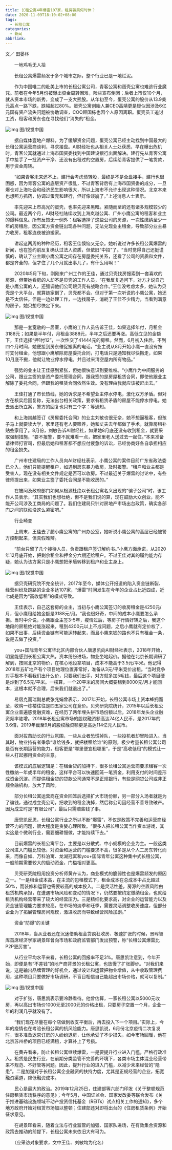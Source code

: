 ```yaml
---
title: 长租公寓4年爆雷107家，租房骗局何时休？
date: 2020-11-09T18:10:02+08:00
tags:
  - 长租公寓
categories:
  - 新闻
abbrlink:
---
```


文／ 田晏林

　　一地鸡毛无人拾

　　长租公寓爆雷频发于多个城市之际，整个行业已是一地烂泥。

　　作为中国唯二的赴美上市的长租公寓公司，青客公寓和蛋壳公寓也难逃行业魔咒。前者在今年5月份被曝出资金周转困难，险些宣布倒闭；后者上市仅10个月，就从资本市场的新秀，变成了一支大熊股。从年初至今，蛋壳公寓的股价从13.9美元高点一路下跌，跌幅超过80%。蛋壳公寓创始人兼CEO高靖更是疑似因涉及6亿元国有资产流失问题被协助调查，COO顾国栋也因个人原因离职。蛋壳员工追讨工资，租客和房东也在寻找他们“消失的”租金。

![img](https://cdn.jsdelivr.net/gh/yakeing/Documentation@main/Hexo/images/9043-kcaeqzx3729538.jpg)
图/视觉中国

　　据自媒体壹地产爆料，为了缓解资金问题，蛋壳公寓已经主动找到中国最大的长租公寓运营商谈判，寻求接盘。AI财经社也从相关人士处获悉，早在曝出危机时，青客公寓就通过上海市国资委找到中国建设银行出面解决。建行先从青客公寓手中接手了一批资产干净、还没有出租过的空置房，后续给青客提供了一笔贷款，用于资金周转。

　　“如果青客未来还不上，建行会考虑债转股，最终是不是全盘接手，建行也很困惑，因为青客公寓的底层资产很乱，不过青客背后有上海市国资委的成分，一旦爆仓对上海社会和经济民生影响很大，所以上海市不允许出现这种情况。北京本来也想照方抓药，协调过蛋壳和建行，但好像谈崩了。”上述消息人士表示。

　　率先迎来上市高光的蛋壳，也率先迎来黑暗。紧随而至的还有诸多规模较少的公司。最近两个月，AI财经社陆续收到上海岚越公寓、广州小鹰公寓的租客和业主的爆料信息。所有反馈无一例外：租客选择了这些公司的房源，一次性缴纳至少一年的房租后，因公寓方资金链出现各种问题，无法兑现业主租金，导致部分业主暴力收房，租客连夜被迫搬家。

　　讲起这两周的种种经历，租客王佳懊恼又无奈。她听说过许多长租公寓爆雷的新闻，也在签约前反复确认过法人资质，但依旧“中招”了。“当时觉得自己还挺谨慎的，确认了业主跟小鹰公寓之间存在房屋委托关系，还看了公司的资质和文件，都是齐全的，但才住了几个月就出事儿了，有什么用啊！”

　　2020年5月下旬，刚刚来广州工作的王佳，通过贝壳找房搜索到一套喜欢的房源，但带她看房的人却不是贝壳的工作人员，“在我反复追问下，对方才说自己是小鹰公寓的人，还强调他们公司跟贝壳有战略合作。”王佳没考虑太多，她认为贝壳是个大平台，就算链家倒了，贝壳都不会。但对于第一次听说的小鹰公寓，她还是不太信任。但是一边处理工作，一边找房子，消耗了王佳不少精力，当看到满意的房子，她只想尽快定下来。

![img](https://cdn.jsdelivr.net/gh/yakeing/Documentation@main/Hexo/images/83bf-kcaeqzx3729537.jpg)
图/视觉中国

　　那是一套宽敞的一居室，小鹰的工作人员告诉王佳，如果选择年付，月租金3188元；如果是半年付，月租金3888元，半年之后还要再涨。高低立见的金额下，王佳选择“押1付12”，一次性交了41444元的房租。然而，6月初入住后，不到四个月时间，她便接到房东催促搬离的电话。“业主说从8月开始小鹰一直没有按时支付租金，他想跟小鹰解除房屋委托合同，打电话只是通知我尽快搬走，如果10月底不搬，他就让物业停水停电，并且过来清空屋内所有物品。”

　　强势的业主让王佳感到紧张，但她很快意识到要维权。“小鹰作为中间服务的公司，跟业主签的是资产委托管理合同，跟我签的是房屋租赁合同，即使他跟业主解除了委托合同，但跟我的租赁合同依然生效。没有理由我就应该被赶出去。”

　　王佳打通了市长热线，她的诉求是不希望业主停水停电，激化双方矛盾。但对方在核实后回复称，无法出台相关政策，要求有租赁矛盾的房屋不能停水停电。她去派出所立案，警方的回复也只有三个字：等通知。

　　和上海岚越签订《房屋委托合同》的业主刘敏也很无奈，她不想逼租客，但孩子马上就要读大学，家里还有老人要赡养，她和丈夫去年都做了手术，就靠房租补贴些家用了。8月份，刘敏告诉AI财经社，如果她8月底还没有收到租金，就要采取强制措施，“要不报警，要不就难看一点，把家里老人送过去一起住。”本来准备请律师打官司，但最后她和租客都不想应付疲惫的诉讼，已经协商好各自承担相应的租金损失。

　　广州市住建局的工作人员向AI财经社表示，小鹰公寓的案件目前广东省政法委已介入，他们只能提醒租户，如遇到房东暴力收房，及时报警。“租户和业主都是受害人，现在没有相关文件规定是否可以收房。不过最近关于爆雷的讨论中，有些律师提出来，如果业主签了委托合同是不能收房的。”

　　在被问及政府部门如何从根源杜绝以长租公寓名义出现的“骗子公司”时，该工作人员表示，“其实我们也想杜绝，但不是我们说的算，现在鼓励大众创业，能不能开公司涉及工商局的问题了。我们住建局只针对房地产市场出台政策，确实各部门之间的联动没这么紧密吧。”

　　行业畸变

　　上周末，王佳去了趟小鹰公寓的广州办公室，她听说小鹰公寓的高层已经被警方控制起来，但真假难辨。

　　“前台只留了几个接待人员，负责跟租户签订解约书。”小鹰方面承诺，从2020年12月底开始，把剩余租金和押金分六期还给租户。不过王佳对其的履约能力存疑，她认为该方案只是小鹰想把矛盾转移到租户和业主身上。

![img](https://cdn.jsdelivr.net/gh/yakeing/Documentation@main/Hexo/images/e03e-kcaeqzx3729820.jpg)
图/视觉中国

　　据贝壳研究院不完全统计，2017年至今，媒体公开报道的陷入资金链断裂、经营纠纷及跑路的企业多达107家，“爆雷”时间发生在今年的企业占比近四成，近七成是因为“高收低租”的模式导致。

　　王佳表示，自己这套房的业主，当初与小鹰公寓签订的收房租金是4250元/月，但小鹰租给她金额是3188元/月。“我也很好奇，中间的成本小鹰要怎么承担。当时中介说，小鹰跟业主签3-5年，疫情过后，等房子行情好转之后，我这个地段的房租绝对能涨起来，租到4200元以上不成问题，之后小鹰就有定价权了，如果不出事，后续资金链有可能运转起来，而且小鹰来钱的路也不只有租金一条，说是去做了投资。”

　　you+国际青年公寓华北区内部合伙人唐思凯向AI财经社表示，2018年开始，明显能感到长租公寓大热，资本纷纷进场，物业坐地起价。据他在北京长期调研了解到，按照北京的物价，在核心地段拿项目，成本不能高于3.5元/平米。他记得2018年五矿地产有个项目地理位置非常好，准备从3元/平米竞价出租。“当时竞争对手根本不看我们出什么价，只要我们出手，对方就多加5毛钱，最后这个项目硬是炒到了6.5元/平米。一核算，一个20平米的房间大概要租到8000元/月才能回本，这根本就不合理，后来我们就退出了。”

　　易居克而瑞副总裁张兆娟曾表示，2017年开始，长租公寓市场上资本蜂拥而至，收购一栋楼往往是四五家公司在竞价。贝壳研究院统计，2015年以后长租公寓企业普遍感觉融资难，在经历了两年埋头拼市场份额以后，2018年龙头企业融资频率陡增。2018年长租公寓市场的股权融资额高达74亿人民币，是2017年的3.6倍，2019年截至9月的股权融资额更是高达114亿元人民币。

　　面对拔苗助长的行业氛围，一些从业者恐慌掉队，一些投机者却冒险进入。当其时，物业持有者秉承“谁给钱多，就把楼租给谁”的原则，极少考量长租公寓公司是否有长期运营的能力，租客更是“哪里便宜租哪里”，于是“高收低租”的模式让一些人打起挪用资金的主意。

　　该模式的底层逻辑是：在租金贷的加持下，很多长租公寓运营商要求租客一次性缴纳一年或半年的租金，这样平台可以快速回笼一笔资金，利用支付的时间差形成资金沉淀。而提供租金贷的贷款公司通常不是正规银行，有些是网贷公司或非正规金融机构，放大了风险。

　　部分长租公寓运营商在资金回笼后选择扩大市场份额，另一部分入场者就是为了骗钱，通过成立壳公司，把收到的租金洗掉，然后称公司因经营不善导致破产。因为成立时是“有限公司”，最后只需赔些钱了事。

　　唐思凯反思，长租公寓行业之所以不断“爆雷”，不仅是政策不完善和运营商经营不力的问题，很大程度是贪婪心理所致。“很多人把长租公寓当作资本游戏，其实这是个微利行业，需要细耕慢做，才能持续下去。”

　　目前爆雷的长租公寓平台，主要是以分散式、中小规模的企业为主。一般这类公司进入门槛比较低，对资金和运营的门槛要求不高，很多是从个人二房东转化而来，而像自如、万科泊寓、龙湖冠寓和you+国际青年公寓这种集中式长租公寓，一般前期需要较大的启动资金，门槛相对更高。

　　贝壳研究院租用投资分析师黄卉认为，商业模式的脆弱性也是爆雷频发的原因之一。“一是租金成本高，在主流的包租模式下，租金成本在总成本中占比超过50%，而装修和运营也需要较高的成本投入。二是灵活性差，房源的空置风险由租赁机构承担，在遭遇市场风险和变动的情况下，仍然要按约定缴纳租金，也就给租赁机构经营带来了较大的经营压力。三是精细化要求高，对企业的运营能力以及资金链管理能力要求较高，在市场的淡季和旺季，需要灵活调整收房速度，但部分企业为了拓展管理房间规模，激进收房而导致经营风险加剧。”

　　资金“防爆”的关键

　　2018年，当从业者还在沉迷借助租金贷疯狂收房、极速扩张的时候，景晖智库首席经济学家胡景晖曾向市场和政府监管部门发出预警，称“长租公寓爆雷比P2P更厉害”。

　　从行业平均水平来看，长租公寓的回报率不足3%。唐思凯注意到，今年开始，即便是有“不差钱”的地产商背景的长租公寓，也放慢了扩张脚步。“对我们来说，这是输出品牌管理的好机会，通过设计和运营把物业增值，从中收取管理费用，这种项目只要做好市场调研，不盲目相信自己能超出市场价格，就可以复制。”

![img](https://cdn.jsdelivr.net/gh/yakeing/Documentation@main/Hexo/images/185b-kcaeqzx3729819.jpg)
图/视觉中国

　　对于扩张，唐思凯表示要冷静看待。他曾估算，一家长租公寓以5000元收房，再以高出市场价1000元至2000元的价格出租，只要房子空置一个月，企业一年的利润几乎就没有了。

　　“我们现在尽量在每个店做到收支平衡后，再去投入下一个项目。”实际上，今年的疫情也在考验长租公寓的抗风险能力。唐思凯说，6月份北京疫情二次复发时，很多准备返京订房的人纷纷退房，让他承受了不少损失，如今市场回暖，他在北京苏州桥的项目已经满租，才算补上了亏损。

　　在黄卉看来，防止长租公寓继续爆雷，一是要提升行业进入门槛，严格行政准入。租赁是民生行业，在前期分类监管不完善的环境下，各类市场主体混业经营带来不规范、不好管等问题。因此，提升行业的进入门槛，以减少未来经营的“隐患”。二是加强对于长租公寓企业融资的扶持力度，尤其是正规经营的企业，拓宽融资渠道，降低融资成本。

　　民心是最大的政治。2019年12月25日，住建部等六部门印发《关于整顿规范住房租赁市场秩序的意见》；今年5月，中国证监会、国家发改委等联合发布《关于推进基础设施领域不动产投资信托基金（REITs）试点相关工作的通知》，多个地方政府开始对租赁市场加以整顿；住建部还对即将出台的《住房租赁条例》开始征求意见。

　　在胡景晖看来，随着立法与行业监管的加强、国家队进场，在有效集合资源和政策去推动的前提下，长租公寓未来依旧大有可为。

　　（应采访对象要求，文中王佳、刘敏均为化名）